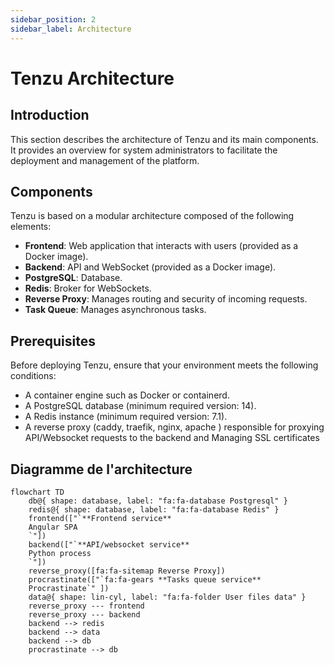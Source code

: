 ```yaml
---
sidebar_position: 2
sidebar_label: Architecture
---
```


# Tenzu Architecture

## Introduction

This section describes the architecture of Tenzu and its main components. It provides an overview for system administrators to facilitate the deployment and management of the platform.

## Components

Tenzu is based on a modular architecture composed of the following elements:

- **Frontend**: Web application that interacts with users (provided as a Docker image).
- **Backend**: API and WebSocket (provided as a Docker image).
- **PostgreSQL**: Database.
- **Redis**: Broker for WebSockets.
- **Reverse Proxy**: Manages routing and security of incoming requests.
- **Task Queue**: Manages asynchronous tasks.

## Prerequisites
Before deploying Tenzu, ensure that your environment meets the following conditions:
- A container engine such as Docker or containerd.
- A PostgreSQL database (minimum required version: 14).
- A Redis instance (minimum required version: 7.1).
- A reverse proxy (caddy, traefik, nginx, apache ) responsible for proxying API/Websocket requests to the backend and Managing SSL certificates


## Diagramme de l'architecture

```mermaid
flowchart TD
    db@{ shape: database, label: "fa:fa-database Postgresql" }
    redis@{ shape: database, label: "fa:fa-database Redis" }
    frontend(["`**Frontend service**
    Angular SPA
    `"])
    backend(["`**API/websocket service**
    Python process
    `"])
    reverse_proxy([fa:fa-sitemap Reverse Proxy])
    procrastinate(["`fa:fa-gears **Tasks queue service**
    Procrastinate`" ])
    data@{ shape: lin-cyl, label: "fa:fa-folder User files data" }
    reverse_proxy --- frontend
    reverse_proxy --- backend
    backend --> redis
    backend --> data
    backend --> db  
    procrastinate --> db
    
```
